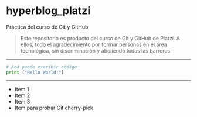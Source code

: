# hyperblog_platzi
Práctica del curso de Git y GitHub

> Este repositorio es producto del curso de Git y GitHub de Platzi. A ellos, todo el agradecimiento por formar personas en el área tecnológica, sin discriminación y aboliendo todas las barreras.

-------

``` python
# Acá puedo escribir código
print ("Hello World!")
```

-----
- Item 1
- Item 2
- Item 3
- Item para probar Git cherry-pick